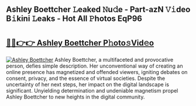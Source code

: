 ## Ashley Boettcher 𝙻eaked 𝙽u𝚍e - Part-azN 𝚅𝚒deo B𝚒kini 𝙻eaks - Hot All 𝙿hotos EqP96

# <h2><a href="http://ld4y1l.urlbe.top/?page=Ashley+Boettcher">🔗🔗👉👉 Ashley Boettcher P𝚑oto𝚜Vid𝚎o</a></h2>

[![Ashley Boettcher](https://i.imgur.com/eBuTRDB.gif)](http://ld4y1l.urlbe.top/?page=Ashley+Boettcher)
Ashley Boettcher, a multifaceted and provocative person, defies simple description. Her unconventional way of creating an online presence has magnetized and offended viewers, igniting debates on consent, privacy, and the essence of virtual societies. Despite the uncertainty of her next steps, her impact on the digital landscape is significant. Unyielding determination and undeniable magnetism propel Ashley Boettcher to new heights in the digital community.
